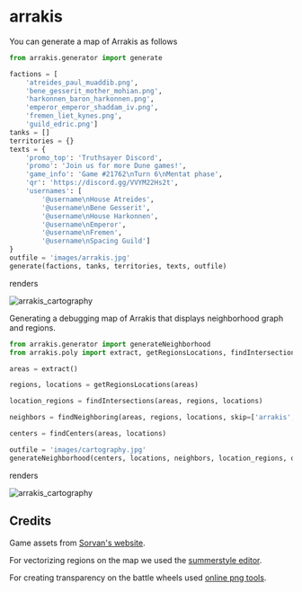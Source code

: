 # arrakis

You can generate a map of Arrakis as follows

```python
from arrakis.generator import generate

factions = [
    'atreides_paul_muaddib.png',
    'bene_gesserit_mother_mohian.png',
    'harkonnen_baron_harkonnen.png',
    'emperor_emperor_shaddam_iv.png',
    'fremen_liet_kynes.png',
    'guild_edric.png']
tanks = []
territories = {}
texts = {
    'promo_top': 'Truthsayer Discord',
    'promo': 'Join us for more Dune games!',
    'game_info': 'Game #21762\nTurn 6\nMentat phase',
    'qr': 'https://discord.gg/VVYM22Hs2t',
    'usernames': [
        '@username\nHouse Atreides',
        '@username\nBene Gesserit',
        '@username\nHouse Harkonnen',
        '@username\nEmperor',
        '@username\nFremen',
        '@username\nSpacing Guild']
}
outfile = 'images/arrakis.jpg'
generate(factions, tanks, territories, texts, outfile)
```

renders

![arrakis_cartography](https://github.com/marekyggdrasil/arrakis/blob/main/images/arrakis.jpg?raw=true)

Generating a debugging map of Arrakis that displays neighborhood graph and regions.

```python
from arrakis.generator import generateNeighborhood
from arrakis.poly import extract, getRegionsLocations, findIntersections, findNeighboring, findCenters

areas = extract()

regions, locations = getRegionsLocations(areas)

location_regions = findIntersections(areas, regions, locations)

neighbors = findNeighboring(areas, regions, locations, skip=['arrakis', 'tleilaxu_tanks'])

centers = findCenters(areas, locations)

outfile = 'images/cartography.jpg'
generateNeighborhood(centers, locations, neighbors, location_regions, outfile, quality=95, skip=['arrakis'])
```

renders

![arrakis_cartography](https://github.com/marekyggdrasil/arrakis/blob/main/images/cartography.jpg?raw=true)

## Credits

Game assets from [Sorvan's website](http://www.sorvan.com/games/dune/).

For vectorizing regions on the map we used the [summerstyle editor](https://summerstyle.github.io/summer/#).

For creating transparency on the battle wheels used [online png tools](https://onlinepngtools.com/create-transparent-png).
